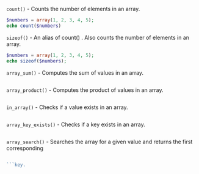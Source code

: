 
`count()` - Counts the number of elements in an array. 
```php
$numbers = array(1, 2, 3, 4, 5); 
echo count($numbers)
```

`sizeof()` - An alias of count() . Also counts the number of elements in an array. 
```php
$numbers = array(1, 2, 3, 4, 5); 
echo sizeof($numbers);
```

`array_sum()` - Computes the sum of values in an array. 
```php

```

`array_product()` - Computes the product of values in an array. 
```php

```

`in_array()` - Checks if a value exists in an array. 
```php

```

`array_key_exists()` - Checks if a key exists in an array.
```php

```

`array_search()` - Searches the array for a given value and returns the first corresponding 
```php

```key. 